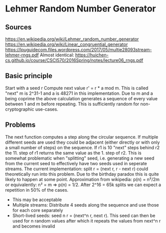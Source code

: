 # Lehmer Random Number Generator
## Sources
https://en.wikipedia.org/wiki/Lehmer_random_number_generator
https://en.wikipedia.org/wiki/Linear_congruential_generator
https://lpuguidecom.files.wordpress.com/2017/05/multie28093stream-lehmer-rngs.pdf
Almost identical: https://huichen-cs.github.io/course/CSCI570/2016Spring/notes/lecture06_rngs.pdf

## Basic principle
Start with a seed r
Compute next value r' = r * a mod m. This is called "next"
m is 2^31-1 and a is 48271 in this implementation.
Due to m and a being coprime the above calculation generates a sequence of every value between 1 and m before repeating.
This is sufficiently random for non-cryptographic use-cases.

## Problems
The next function computes a step along the circular sequence. If multiple different seeds are used they could be adjacent (either directly or with only a small number of steps) on the sequence. If r1 is 10 "next" steps behind r2 the 11. step of r1 returns the same value as the 1. step of r2. This is somewhat problematic when "splitting" seed, i.e. generating a new seed from the current seed to effectively have two seeds used in seperate streams. The current implementation: split r = (next r, r - next r) could theoretically run into this problem. Due to the birthday paradox this is quite likely to happen at some point. Approximation from wikipedia: p(n) = n²/2m or equivalently: n² = m => p(n) = 1/2. After 2^16 = 65k splits we can expect a repetition in 50% of the cases.
- This may be acceptable
- Multiple streams: Distribute 4 seeds along the sequence and use those for each core separately
- Short-lived seeds: seed n r = (next^n r, next r). This seed can then be used for n random values after which it repeats the values from next^n r and becomes invalid


